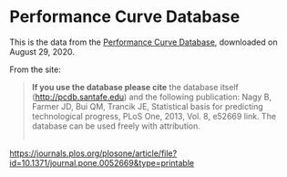 # Performance Curve Database

This is the data from the [Performance Curve Database](http://pcdb.santafe.edu/), downloaded on August 29, 2020.


From the site:
<blockquote>
<b>If you use the database please cite</b> the database itself (<a href=http://pcdb.santafe.edu>http://pcdb.santafe.edu</a>) and the following publication: Nagy B, Farmer JD, Bui QM, Trancik JE, Statistical basis for predicting technological progress, PLoS One, 2013, Vol. 8, e52669 link. The database can be used freely with attribution.<br><br>
</blockquote>

https://journals.plos.org/plosone/article/file?id=10.1371/journal.pone.0052669&type=printable
